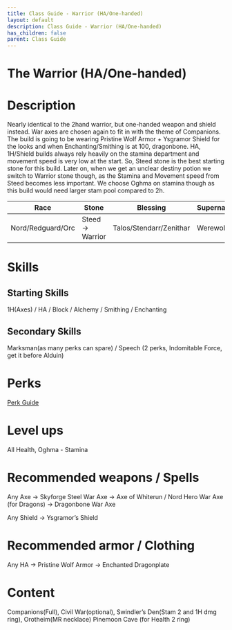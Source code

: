 ```yaml
---
title: Class Guide - Warrior (HA/One-handed)
layout: default
description: Class Guide - Warrior (HA/One-handed)
has_children: false
parent: Class Guide
---
```


# The Warrior (HA/One-handed)

# Description

Nearly identical to the 2hand warrior, but one-handed weapon and shield instead. War axes are chosen again to fit in with the theme of Companions. The build is going to be wearing Pristine Wolf Armor + Ysgramor Shield for the looks and when Enchanting/Smithing is at 100, dragonbone. HA, 1H/Shield builds always rely heavily on the stamina department and movement speed is very low at the start. So, Steed stone is the best starting stone for this build. Later on, when we get an unclear destiny potion we switch to Warrior stone though, as the Stamina and Movement speed from Steed becomes less important. We choose Oghma on stamina though as this build would need larger stam pool compared to 2h.

Race | Stone | Blessing | Supernatural
|--|--|--|--|
Nord/Redguard/Orc | Steed -> Warrior | Talos/Stendarr/Zenithar | Werewolf

# Skills

## Starting Skills

1H(Axes) / HA / Block / Alchemy / Smithing / Enchanting 

## Secondary Skills

Marksman(as many perks can spare) / Speech (2 perks, Indomitable Force, get it before Alduin)

# Perks

[Perk Guide](https://banananaut.github.io/NannerPlanner/?p=1&b=AgEAAAEoJwAAWgVLBQVLClAFBVBLBQVLBTIPMAYKDergAA8AAAAAAA_wAw4AABA5xwNgAABAAAAFAAAA)

# Level ups

All Health, Oghma - Stamina

# Recommended weapons / Spells

Any Axe -> Skyforge Steel War Axe -> Axe of Whiterun / Nord Hero War Axe (for Dragons) -> Dragonbone War Axe 

Any Shield -> Ysgramor’s Shield

# Recommended armor / Clothing

Any HA -> Pristine Wolf Armor -> Enchanted Dragonplate

# Content 

Companions(Full), Civil War(optional), Swindler’s Den(Stam 2 and 1H dmg ring), Orotheim(MR necklace) Pinemoon Cave (for Health 2 ring)